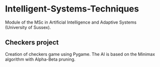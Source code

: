 # Intelligent-Systems-Techniques
Module of the MSc in Artificial Intelligence and Adaptive Systems (University of Sussex).

## Checkers project
Creation of checkers game using Pygame. The AI is based on the Minimax algorithm with Alpha-Beta pruning. 
